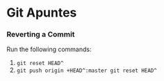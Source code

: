 # Git Apuntes

### Reverting a Commit
Run the following commands:
1. `git reset HEAD^`
2. `git push origin +HEAD^:master git reset HEAD^`